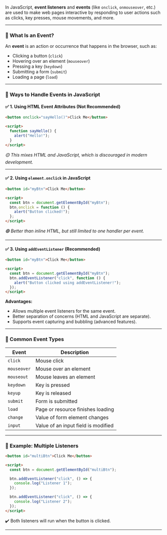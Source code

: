 In JavaScript, **event listeners** and **events** (like `onclick`, `onmouseover`, etc.) are used to make web pages interactive by responding to user actions such as clicks, key presses, mouse movements, and more.

---

### 🔹 What Is an Event?

An **event** is an action or occurrence that happens in the browser, such as:

* Clicking a button (`click`)
* Hovering over an element (`mouseover`)
* Pressing a key (`keydown`)
* Submitting a form (`submit`)
* Loading a page (`load`)

---

### 🔹 Ways to Handle Events in JavaScript

#### ✅ 1. Using HTML Event Attributes (Not Recommended)

```html
<button onclick="sayHello()">Click Me</button>

<script>
  function sayHello() {
    alert("Hello!");
  }
</script>
```

*🟡 This mixes HTML and JavaScript, which is discouraged in modern development.*

---

#### ✅ 2. Using `element.onclick` in JavaScript

```html
<button id="myBtn">Click Me</button>

<script>
  const btn = document.getElementById("myBtn");
  btn.onclick = function () {
    alert("Button clicked!");
  };
</script>
```

*🟢 Better than inline HTML, but still limited to one handler per event.*

---

#### ✅ 3. Using `addEventListener` (Recommended)

```html
<button id="myBtn">Click Me</button>

<script>
  const btn = document.getElementById("myBtn");
  btn.addEventListener("click", function () {
    alert("Button clicked using addEventListener!");
  });
</script>
```

**Advantages:**

* Allows multiple event listeners for the same event.
* Better separation of concerns (HTML and JavaScript are separate).
* Supports event capturing and bubbling (advanced features).

---

### 🔹 Common Event Types

| Event       | Description                         |
| ----------- | ----------------------------------- |
| `click`     | Mouse click                         |
| `mouseover` | Mouse over an element               |
| `mouseout`  | Mouse leaves an element             |
| `keydown`   | Key is pressed                      |
| `keyup`     | Key is released                     |
| `submit`    | Form is submitted                   |
| `load`      | Page or resource finishes loading   |
| `change`    | Value of form element changes       |
| `input`     | Value of an input field is modified |

---

### 🔹 Example: Multiple Listeners

```html
<button id="multiBtn">Click Me</button>

<script>
  const btn = document.getElementById("multiBtn");

  btn.addEventListener("click", () => {
    console.log("Listener 1");
  });

  btn.addEventListener("click", () => {
    console.log("Listener 2");
  });
</script>
```

✔️ Both listeners will run when the button is clicked.

---


